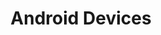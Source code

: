 ﻿---
sectionid: android_devices
sectionclass: h2
title: Android Devices
parent-id: compatibility
number: 3100
---